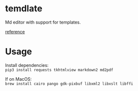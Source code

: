 # temdlate

Md editor with support for templates.

[reference](https://dev.to/bauripalash/let-s-create-a-toy-markdown-editor-with-python-tkinter-13nk)

# Usage

Install dependencies:  
`pip3 install requests tkhtmlview markdown2 md2pdf`

If on MacOS:  
`brew install cairo pango gdk-pixbuf libxml2 libxslt libffi`
